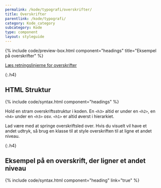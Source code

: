 ```yaml
---
permalink: /kode/typografi/overskrifter/
title: Overskrifter
parentlink: /kode/typografi/
category: Kode_category
subcategory: Kode
type: component
layout: styleguide
---
```


{% include code/preview-box.html component="headings" title="Eksempel på overskrifter" %}

<a href="/design/typografi/overskrifter/#retningslinjer">Læs retningslinjerne for overskrifter</a>

{:.h4}
## HTML Struktur

{% include code/syntax.html component="headings" %}

Hold en stram overskriftsstruktur i koden. En `<h3>` altid er under en `<h2>`, en `<h4>` under en `<h3>` osv. `<h1>` er altid øverst i hierarkiet.  

Lad være med at springe overskriftsled over. Hvis du visuelt vil have et andet udtryk, så brug en klasse til at style overskriften til at ligne et andet niveau.

{:.h4}
## Eksempel på en overskrift, der ligner et andet niveau

{% include code/syntax.html component="heading" link="true" %}
